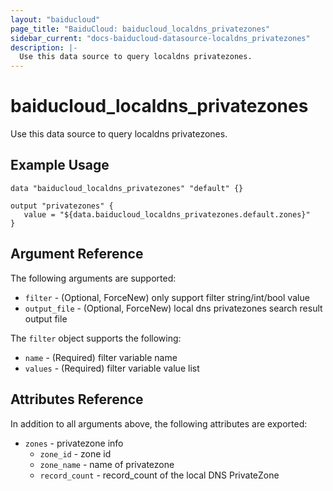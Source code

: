 ```yaml
---
layout: "baiducloud"
page_title: "BaiduCloud: baiducloud_localdns_privatezones"
sidebar_current: "docs-baiducloud-datasource-localdns_privatezones"
description: |-
  Use this data source to query localdns privatezones.
---
```


# baiducloud_localdns_privatezones

Use this data source to query localdns privatezones.

## Example Usage

```hcl
data "baiducloud_localdns_privatezones" "default" {}

output "privatezones" {
   value = "${data.baiducloud_localdns_privatezones.default.zones}"
}
```

## Argument Reference

The following arguments are supported:

* `filter` - (Optional, ForceNew) only support filter string/int/bool value
* `output_file` - (Optional, ForceNew) local dns privatezones search result output file

The `filter` object supports the following:

* `name` - (Required) filter variable name
* `values` - (Required) filter variable value list

## Attributes Reference

In addition to all arguments above, the following attributes are exported:

* `zones` - privatezone info
  * `zone_id` - zone id
  * `zone_name` - name of privatezone
  * `record_count` - record_count of the local DNS PrivateZone

